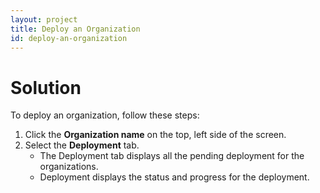 ```yaml
---
layout: project
title: Deploy an Organization
id: deploy-an-organization
---
```


# Solution

To deploy an organization, follow these steps:


1. Click the **Organization name** on the top, left side of the screen.
2. Select the **Deployment** tab.
    * The Deployment tab displays all the pending deployment for the organizations.
    * Deployment displays the status and progress for the deployment.

